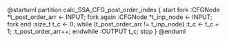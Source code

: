 @startuml
partition calc_SSA_CFG_post_order_index {
    start
    fork
        :CFGNode *t_post_order_arr <- INPUT;
    fork again
        :CFGNode *t_inp_node <- INPUT;
    fork end
    :size_t t_c <- 0;
    while (t_post_order_arr != t_inp_node)
        :t_c <- t_c + 1;
        :t_post_order_arr++;
    endwhile
    :OUTPUT t_c;
    stop
}
@enduml
